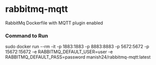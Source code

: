 # rabbitmq-mqtt

RabbitMq Dockerfile with MQTT plugin enabled


### Command to Run 

sudo docker run --rm -it -p 1883:1883 -p 8883:8883 -p 5672:5672 -p 15672:15672 -e RABBITMQ_DEFAULT_USER=user -e RABBITMQ_DEFAULT_PASS=password manish24/rabbitmq-mqtt:latest
